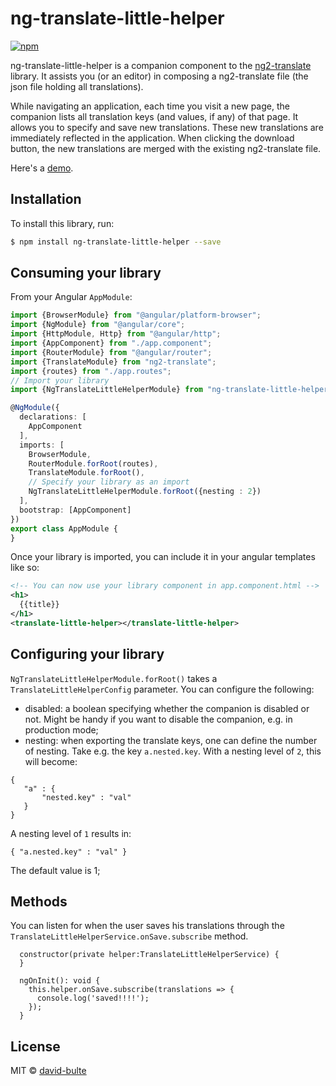 # ng-translate-little-helper

[![npm](https://img.shields.io/npm/v/ng-translate-little-helper.svg?style=flat-square)](https://www.npmjs.com/package/ng-translate-little-helper)

ng-translate-little-helper is a companion component to the [ng2-translate](https://github.com/ocombe/ng2-translate) library.
It assists you (or an editor) in composing a ng2-translate file (the json file holding all translations). 

While navigating an application, each time you visit a new page, the companion lists all 
translation keys (and values, if any) of that page. It allows you to specify and save new translations.
These new translations are immediately reflected in the application. When clicking the download button,
the new translations are merged with the existing ng2-translate file.

Here's a [demo](http://recordit.co/e8ToGnT7Qx).

## Installation

To install this library, run:

```bash
$ npm install ng-translate-little-helper --save
```

## Consuming your library

From your Angular `AppModule`:

```typescript
import {BrowserModule} from "@angular/platform-browser";
import {NgModule} from "@angular/core";
import {HttpModule, Http} from "@angular/http";
import {AppComponent} from "./app.component";
import {RouterModule} from "@angular/router";
import {TranslateModule} from "ng2-translate";
import {routes} from "./app.routes";
// Import your library
import {NgTranslateLittleHelperModule} from "ng-translate-little-helper";

@NgModule({
  declarations: [
    AppComponent
  ],
  imports: [
    BrowserModule,
    RouterModule.forRoot(routes),
    TranslateModule.forRoot(),
    // Specify your library as an import
    NgTranslateLittleHelperModule.forRoot({nesting : 2})
  ],
  bootstrap: [AppComponent]
})
export class AppModule {
}
```

Once your library is imported, you can include it in your angular templates like so:

```xml
<!-- You can now use your library component in app.component.html -->
<h1>
  {{title}}
</h1>
<translate-little-helper></translate-little-helper>
```

## Configuring your library

`NgTranslateLittleHelperModule.forRoot()` takes a `TranslateLittleHelperConfig` parameter. You can configure 
the following:

- disabled: a boolean specifying whether the companion is disabled or not. Might be handy if you want to
disable the companion, e.g. in production mode;
- nesting: when exporting the translate keys, one can define the number of nesting. Take e.g. the 
key `a.nested.key`. With a nesting level of `2`, this will become:
 
 ```
 {
    "a" : {
        "nested.key" : "val"
    }
 }
 ```
 
 A nesting level of `1` results in: 

 ```
 { "a.nested.key" : "val" }
 ```

 The default value is 1;


## Methods

You can listen for when the user saves his translations through the `TranslateLittleHelperService.onSave.subscribe`
method.

```
  constructor(private helper:TranslateLittleHelperService) {
  }

  ngOnInit(): void {
    this.helper.onSave.subscribe(translations => {
      console.log('saved!!!!');
    });
  }
```

## License

MIT © [david-bulte](david.bulte@gmail.com)
